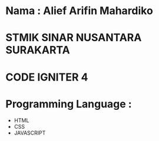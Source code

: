 # Nama : Alief Arifin Mahardiko
# STMIK SINAR NUSANTARA SURAKARTA
# CODE IGNITER 4
# Programming Language : 
- HTML
- CSS
- JAVASCRIPT
